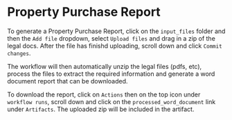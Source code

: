 # Property Purchase Report

To generate a Property Purchase Report, click on the `input_files` folder and then the `Add file` dropdown, select `Upload files` and drag in a zip of the legal docs. After the file has finishd uploading, scroll down and click `Commit changes`.

The workflow will then automatically unzip the legal files (pdfs, etc), process the files to extract the required information and generate a word document report that can be downloaded.

To download the report, click on `Actions` then on the top icon under `workflow runs`, scroll down and click on the `processed_word_document` link under `Artifacts`. The uploaded zip will be included in the artifact.

